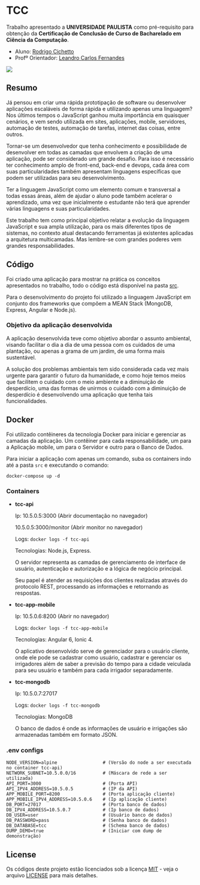 # TCC

Trabalho apresentado a **UNIVERSIDADE PAULISTA** como pré-requisito para obtenção da **Certificação de Conclusão de Curso de Bacharelado em Ciência da Computação**.

- Aluno: [Rodrigo Cichetto](https://github.com/rodrigocichetto) 
- Profº Orientador: [Leandro Carlos Fernandes](https://github.com/leandro-carlos-fernandes)

[![](imagens/tcc-app-presentation.gif)](https://youtu.be/8W1SJ4qr2hE)

## Resumo

Já pensou em criar uma rápida prototipação de software ou desenvolver aplicações escaláveis de forma rápida e utilizando apenas uma linguagem? Nos últimos tempos o JavaScript ganhou muita importância em quaisquer cenários, e vem sendo utilizada em sites, aplicações, mobile, servidores, automação de testes, automação de tarefas, internet das coisas, entre outros. 

Tornar-se um desenvolvedor que tenha conhecimento e possibilidade de desenvolver em todas as camadas que envolvem a criação de uma aplicação, pode ser considerado um grande desafio. Para isso é necessário ter conhecimento amplo de front-end, back-end e devops, cada área com suas particularidades também apresentam linguagens específicas que podem ser utilizadas para seu desenvolvimento. 

Ter a linguagem JavaScript como um elemento comum e transversal a todas essas áreas, além de ajudar o aluno pode também acelerar o aprendizado, uma vez que inicialmente o estudante não terá que aprender várias linguagens e suas particularidades.

Este trabalho tem como principal objetivo relatar a evolução da linguagem JavaScript e sua ampla utilização, para os mais diferentes tipos de sistemas, no contexto atual destacando ferramentas já existentes aplicadas a arquitetura multicamadas. Mas lembre-se com grandes poderes vem grandes responsabilidades.

## Código

Foi criado uma aplicação para mostrar na prática os conceitos apresentados no trabalho, todo o código está disponível na pasta [src](/src).

Para o desenvolvimento do projeto foi utilizado a linguagem JavaScript em conjunto dos frameworks que compõem a MEAN Stack (MongoDB, Express, Angular e Node.js).

### Objetivo da aplicação desenvolvida

A aplicação desenvolvida teve como objetivo abordar o assunto ambiental, visando facilitar o dia a dia de uma pessoa com os cuidados de uma plantação, ou apenas a grama de um jardim, de uma forma mais sustentável.

A solução dos problemas ambientais tem sido considerada cada vez mais urgente para garantir o futuro da humanidade, e como hoje temos meios que facilitem o cuidado com o meio ambiente e a diminuição de desperdício, uma das formas de unirmos o cuidado com a diminuição de desperdício é desenvolvendo uma aplicação que tenha tais funcionalidades.

## Docker

Foi utilizado contêineres da tecnologia Docker para iniciar e gerenciar as camadas da aplicação. Um contêiner para cada responsabilidade, um para a Aplicação mobile, um para o Servidor e outro para o Banco de Dados.

Para iniciar a aplicação com apenas um comando, suba os containers indo até a pasta `src` e executando o comando:
```
docker-compose up -d
```

### Containers
- **tcc-api**

    Ip: 10.5.0.5:3000 (Abrir documentação no navegador)
        
    10.5.0.5:3000/monitor (Abrir monitor no navegador)

    Logs: `docker logs -f tcc-api`

    Tecnologias: Node.js, Express.

    O servidor representa as camadas de gerenciamento de interface de usuário, autenticação e autorização e a lógica de negócio principal.

    Seu papel é atender as requisições dos clientes realizadas através do protocolo REST, processando as informações e retornando as respostas.

- **tcc-app-mobile**

    Ip: 10.5.0.6:8200 (Abrir no navegador)

    Logs: `docker logs -f tcc-app-mobile`

    Tecnologias: Angular 6, Ionic 4.

    O aplicativo desenvolvido serve de gerenciador para o usuário cliente, onde ele pode se cadastrar como usuário, cadastrar e gerenciar os irrigadores além de saber a previsão do tempo para a cidade veiculada para seu usuário e também para cada irrigador separadamente.

- **tcc-mongodb**

    Ip: 10.5.0.7:27017

    Logs: `docker logs -f tcc-mongodb`

    Tecnologias: MongoDB

    O banco de dados é onde as informações de usuário e irrigações são armazenadas também em formato JSON.

### .env configs

```
NODE_VERSION=alpine                 # (Versão do node a ser executada no container tcc-api)
NETWORK_SUBNET=10.5.0.0/16          # (Máscara de rede a ser utilizada)
API_PORT=3000                       # (Porta API)
API_IPV4_ADDRESS=10.5.0.5           # (IP da API)      
APP_MOBILE_PORT=8200                # (Porta aplicação cliente)
APP_MOBILE_IPV4_ADDRESS=10.5.0.6    # (Ip aplicação cliente)
DB_PORT=27017                       # (Porta banco de dados)
DB_IPV4_ADDRESS=10.5.0.7            # (Ip banco de dados)
DB_USER=user                        # (Usuário banco de dados)
DB_PASSWORD=pass                    # (Senha banco de dados)
DB_DATABASE=tcc                     # (Schema banco de dados)
DUMP_DEMO=true                      # (Iniciar com dump de demonstração)
```

## License
Os códigos deste projeto estão licenciados sob a licença [MIT](LICENSE) - veja o arquivo [LICENSE](LICENSE) para mais detalhes.